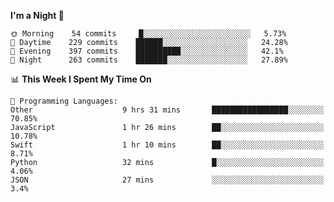 <!--START_SECTION:waka-->
**I'm a Night 🦉** 

```text
🌞 Morning    54 commits     █░░░░░░░░░░░░░░░░░░░░░░░░   5.73% 
🌆 Daytime    229 commits    ██████░░░░░░░░░░░░░░░░░░░   24.28% 
🌃 Evening    397 commits    ██████████░░░░░░░░░░░░░░░   42.1% 
🌙 Night      263 commits    ███████░░░░░░░░░░░░░░░░░░   27.89%

```


📊 **This Week I Spent My Time On** 

```text
💬 Programming Languages: 
Other                    9 hrs 31 mins       █████████████████░░░░░░░░   70.85% 
JavaScript               1 hr 26 mins        ██░░░░░░░░░░░░░░░░░░░░░░░   10.78% 
Swift                    1 hr 10 mins        ██░░░░░░░░░░░░░░░░░░░░░░░   8.71% 
Python                   32 mins             █░░░░░░░░░░░░░░░░░░░░░░░░   4.06% 
JSON                     27 mins             ░░░░░░░░░░░░░░░░░░░░░░░░░   3.4%

```


<!--END_SECTION:waka-->
